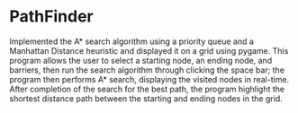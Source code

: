 # PathFinder
Implemented the A* search algorithm using a priority queue and a Manhattan Distance heuristic and displayed it on a grid using pygame. 
This program allows the user to select a starting node, an ending node, and barriers, then run the search algorithm through clicking 
the space bar; the program then performs A* search, displaying the visited nodes in real-time. After completion of the search for 
the best path, the program highlight the shortest distance path between the starting and ending nodes in the grid.
